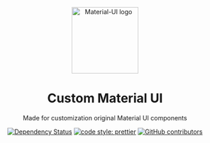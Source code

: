 <p align="center">
  <a href="https://r-cams.com/" rel="noopener" target="_blank">
  
  <img width="150" src="static/images/Logo-black.png" alt="Material-UI logo">
</a>
<h1 align="center">Custom Material UI</h1>

<div align="center">

Made for customization original Material UI components

[![Dependency Status](https://david-dm.org/R-Cams/R-Cams.svg)](https://david-dm.org/R-Cams/R-Cams.svg)
[![code style: prettier](https://img.shields.io/badge/code_style-prettier-ff69b4.svg?style=flat-square)](https://github.com/prettier/prettier)
[![GitHub contributors](https://img.shields.io/github/contributors/AlexanderVishnevsky/Custom-Material-UI?style=flat-square)](https://github.com/AlexanderVishnevsky/Custom-Material-UI/graphs/contributors)

</div>
